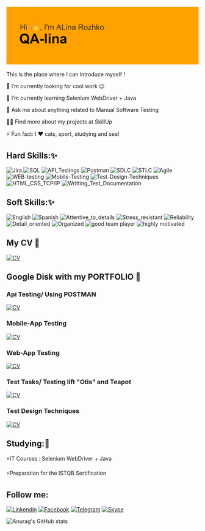 ![Header](https://github.com/alinarojko/alinarojko/blob/102f4a01cbab4adb9bf9463139b69c8840dd22b0/header.png)

This is the place where I can introduce myself !

🔭  I’m currently looking for cool work  😉

🌱  I’m currently learning Selenium WebDriver + Java

💬  Ask me about anything related to Manual Software Testing

👨‍💻  Find  more about my projects at SkillUp 

⚡  Fun fact: I ❤️ cats, sport, studying and sea!



## Hard Skills:✨

![Jira](https://img.shields.io/badge/-JIRA-ffa200)
![SQL](https://img.shields.io/badge/-SQL-ffa200)
![API_Testings](https://img.shields.io/badge/-API_Testing-ffa200)
![Postman](https://img.shields.io/badge/-POSTMAN-ffa200)
![SDLC](https://img.shields.io/badge/-SDLC-ffa200)
![STLC](https://img.shields.io/badge/-STLC-ffa200)
![Agile](https://img.shields.io/badge/-AGILE-ffa200)
![WEB-testing](https://img.shields.io/badge/-Web_Testing-ffa200)
![Mobile-Testing](https://img.shields.io/badge/-Mobile_Testing-ffa200)
![Test-Design-Techniques](https://img.shields.io/badge/-Test_Design_Techniques-ffa200)
![HTML_CSS_TCP/IP](https://img.shields.io/badge/-HTML_CCS_TCP/IP-ffa200)
![Writting_Test_Documentation](https://img.shields.io/badge/-Writting_Test_Documentation-ffa200)



## Soft Skills:✨

![English](https://img.shields.io/badge/-English_B2-f45d43)
![Spanish](https://img.shields.io/badge/-Spanish_A1-f45d43)
![Attentive_to_details](https://img.shields.io/badge/-Attentive_to_details-f45d43)
![Stress_resistant](https://img.shields.io/badge/-Stress_resistant-f45d43)
![Reliability](https://img.shields.io/badge/-Reliability-f45d43)
![Detail_oriented](https://img.shields.io/badge/-Detail_oriented-f45d43)
![Organized](https://img.shields.io/badge/-Organized-f45d43)
![good team player](https://img.shields.io/badge/-Good_team_player-f45d43)
![highly motivated](https://img.shields.io/badge/-Highly_motivated-f45d43)




## My CV 💬
[![CV](https://img.shields.io/badge/-CV_Rozhko_Alina_QA_Engineer-ffa200)](https://drive.google.com/file/d/1wx_y-WFjugs-hqGlX_uM7At6B36bt6vU/view?usp=sharing)

## Google Disk with my PORTFOLIO 💬

### Api Testing/ Using  POSTMAN
[![CV](https://img.shields.io/badge/-Requests_in_POSTMAN-f45d43)](https://drive.google.com/drive/folders/1lu1iwTGRApSR8lrEXGe7SAdhtp6WHIHb?usp=sharing)

### Mobile-App Testing
[![CV](https://img.shields.io/badge/-Mobile_APP_Testing-f45d43)](https://drive.google.com/drive/folders/1Hw17wzfDN2xgSchYsODyO1MS9XWpjOU5?usp=sharing)

### Web-App Testing
[![CV](https://img.shields.io/badge/-WEB_App_Testing-f45d43)](https://drive.google.com/drive/folders/1hEwK7pctRo0jDLJo8oXDqWPMJGi8lsui?usp=sharing)

### Test Tasks/ Testing lift "Otis" and Teapot
[![CV](https://img.shields.io/badge/-Testing_Lift_and_Teapot-f45d43)](https://drive.google.com/drive/folders/1PXYixVc_eu-v9NK9PWm_9P4c7cHR_iFl?usp=sharing)

### Test Design Techniques
[![CV](https://img.shields.io/badge/-Test_Design_Techniquest-f45d43)](https://drive.google.com/drive/folders/12wursUfh7GakTyCEl0IKL1egTYAYUytl?usp=sharing)




 
 

## Studying:💬 

⚡IT Courses : Selenium WebDriver + Java

⚡Preparation for the  ISTQB Sertification 

## Follow me:

[![Linkendin](https://img.shields.io/badge/-LINKEDIN-090909?style=for-the-badge&logo=linkedin)](https://www.linkedin.com/in/qalina-rozhko/)
[![Facebook](https://img.shields.io/badge/-FACEBOOK-090909?style=for-the-badge&logo=facebook)](https://www.facebook.com/chyprina.alina)
[![Telegram](https://img.shields.io/badge/-TELEGRAM-090909?style=for-the-badge&logo=telegram)](https://t.me/alina_rojko)
[![Skype](https://img.shields.io/badge/-SKYPE-090909?style=for-the-badge&logo=skype)](https://join.skype.com/invite/J9WyZ5cst4Zn)

![Anurag's GitHub stats](https://github-readme-stats.vercel.app/api?username=alinarojko&show_icons=true&theme=radical)